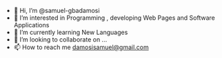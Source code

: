 - 👋 Hi, I’m @samuel-gbadamosi
- 👀 I’m interested in Programming , developing Web Pages and Software Applications
- 🌱 I’m currently learning New Languages
- 💞️ I’m looking to collaborate on ...
- 📫 How to reach me damosisamuel@gmail.com

<!---
samuel-gbadamosi/samuel-gbadamosi is a ✨ special ✨ repository because its `README.md` (this file) appears on your GitHub profile.
You can click the Preview link to take a look at your changes.
--->

